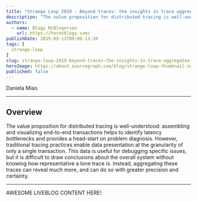 ```yaml
---
title: "Strange Loop 2019 - Beyond traces: the insights in trace aggregates"
description: "The value proposition for distributed tracing is well-understood: assembling and visualizing end-to-end transactions helps to identify latency bottlenecks and provides a head-start on problem diagnosis. However, traditional tracing practices enable data presentation at the granularity of only a single transaction. This data is useful for debugging specific issues, but it is difficult to draw conclusions about the overall system without knowing how representative a lone trace is. Instead, aggregating these traces can reveal much more, and can do so with greater precision and certainty."
authors:
  - name: Blogy McBlogerson
    url: https://heresblogy.com/
publishDate: 2019-09-13T00:00-13:30
tags: [
  strange-loop
]
slug: strange-loop-2019-beyond-traces-the-insights-in-trace-aggregates
heroImage: https://about.sourcegraph.com/blog/strange-loop-thumbnail-square-v2.jpg
published: false
---
```


<div class="container p-0 liveblog-presenters">
  <div class="row m-0">
      <p class=" mr-12 m-0">
        <span class="liveblog-presenters__name">Daniela Miao</span>
        <a href="https://twitter.com/dymxzvf" target="_blank" title="Twitter"><i class="fa fa-twitter pr-2"></i></a>
        <a href="https://github.com/danielamiao" target="_blank" title="GitHub"><i class="fa fa-github pr-2"></i></a>
        <a href="https://www.linkedin.com/in/danielamiao/" target="_blank" title="LinkedIn"><i class="fa fa-linkedin pr-2"></i></a>
      </p>
  </div>
</div>

---

## Overview

The value proposition for distributed tracing is well-understood: assembling and visualizing end-to-end transactions helps to identify latency bottlenecks and provides a head-start on problem diagnosis. However, traditional tracing practices enable data presentation at the granularity of only a single transaction. This data is useful for debugging specific issues, but it is difficult to draw conclusions about the overall system without knowing how representative a lone trace is. Instead, aggregating these traces can reveal much more, and can do so with greater precision and certainty.

---

AWESOME LIVEBLOG CONTENT HERE!

<!-- Note on images
  Images (e.g. my_image.jpg) should be put in the `website/static/blog/strange-loop-2019` directory, with the path to the image in your post being `/blog/strange-loop-2019/my_image.jpg`. If you'd rather host the images somewhere else for ease of use, that's fine too.

  Please also try to keep your images to a reasonable size by:
    - Using JPEG compression, unless image is mostly solid color
    - JPEG compression set between 60%-80%
    - Resizing the image to be no wider then 750px
    - If PNG, use a tool like ImageOptim (https://imageoptim.com/mac) to optimize the file size

  I suggest re-sizing and compressing all the images in one batch as a last step.
-->
